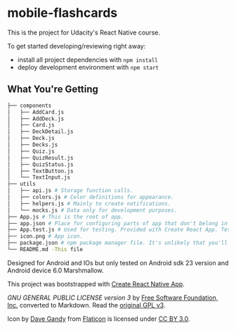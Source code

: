 # mobile-flashcards

This is the project for Udacity's React Native course.

To get started developing/reviewing right away:

* install all project dependencies with `npm install`
* deploy development environment with `npm start`

## What You're Getting
```bash
├── components
│   ├── AddCard.js
│   ├── AddDeck.js
│   ├── Card.js
│   ├── DeckDetail.js
│   ├── Deck.js
│   ├── Decks.js
│   ├── Quiz.js
│   ├── QuizResult.js
│   ├── QuizStatus.js
│   ├── TextButton.js
│   └── TextInput.js
├── utils
│   ├── api.js # Storage function calls.
│   ├── colors.js # Color definitions for appearance.
│   ├── helpers.js # Mainly to create notifications.
│   └── mocks.js # Data only for development purposes.
├── App.js # This is the root of app.
├── app.json # Place for configuring parts of app that don't belong in code.
├── App.test.js # Used for testing. Provided with Create React App. Testing is encouraged, but not required.
├── icon.png # App icon.
├── package.json # npm package manager file. It's unlikely that you'll need to modify this.
└── README.md -This file
```

Designed for Android and IOs but only tested on Android sdk 23 version and Android device 6.0 Marshmallow.

This project was bootstrapped with [Create React Native App](https://github.com/react-community/create-react-native-app).

*GNU GENERAL PUBLIC LICENSE version 3* by [Free Software Foundation, Inc.](http://fsf.org/) converted to Markdown. Read the [original GPL v3](http://www.gnu.org/licenses/).

Icon by <a href="https://www.flaticon.com/authors/dave-gandy">Dave Gandy</a> from <a href="http://www.flaticon.com/">Flaticon</a> is licensed under <a href="http://creativecommons.org/licenses/by/3.0/" title="Creative Commons BY 3.0">CC BY 3.0</a>.